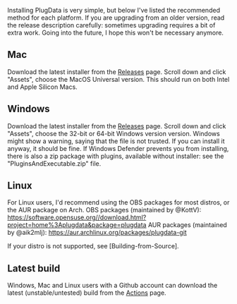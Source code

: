 Installing PlugData is very simple, but below I've listed the recommended method for each platform. If you are upgrading from an older version, read the release description carefully: sometimes upgrading requires a bit of extra work. Going into the future, I hope this won't be necessary anymore.

## Mac
Download the latest installer from the [Releases](https://github.com/timothyschoen/PlugData/releases/) page. Scroll down and click "Assets", choose the MacOS Universal version. This should run on both Intel and Apple Silicon Macs.

## Windows
Download the latest installer from the [Releases](https://github.com/timothyschoen/PlugData/releases/) page. Scroll down and click "Assets", choose the 32-bit or 64-bit Windows version version. Windows might show a warning, saying that the file is not trusted. If you can install it anyway, it should be fine. If Windows Defender prevents you from installing, there is also a zip package with plugins, available without installer: see the "PluginsAndExecutable.zip" file.

## Linux
For Linux users, I'd recommend using the OBS packages for most distros, or the AUR package on Arch.
OBS packages (maintained by @KottV): https://software.opensuse.org//download.html?project=home%3Aplugdata&package=plugdata
AUR packages (maintained by @aik2mlj): https://aur.archlinux.org/packages/plugdata-git

If your distro is not supported, see [Building-from-Source].


## Latest build
Windows, Mac and Linux users with a Github account can download the latest (unstable/untested) build from the [Actions](https://github.com/timothyschoen/PlugData/actions) page.
